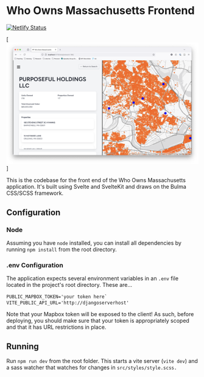 # Who Owns Massachusetts Frontend

[![Netlify Status](https://api.netlify.com/api/v1/badges/2c1b6580-ad37-4653-806f-b085e9e85e09/deploy-status)](https://app.netlify.com/sites/who-owns-mass-frontend/deploys)

[![Screenshot of the Who Owns Massachusetts Interface](public/who-owns-mass-frontend.png)]

This is the codebase for the front end of the Who Owns Massachusetts application. It's built using Svelte and SvelteKit and draws on the Bulma CSS/SCSS framework.

## Configuration

### Node

Assuming you have `node` installed, you can install all dependencies by running `npm install` from the root directory.

### .env Configuration

The application expects several environment variables in an `.env` file located in the project's root directory. These are...

```
PUBLIC_MAPBOX_TOKEN='your token here`
VITE_PUBLIC_API_URL='http://djangoserverhost'
```

Note that your Mapbox token will be exposed to the client! As such, before deploying, you should make sure that your token is appropriately scoped and that it has URL restrictions in place. 

## Running

Run `npm run dev` from the root folder. This starts a vite server (`vite dev`) and a sass watcher that watches for changes in `src/styles/style.scss.`
